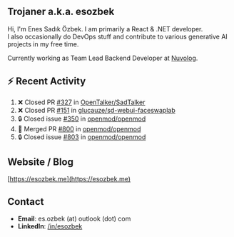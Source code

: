 ##  Trojaner a.k.a. esozbek
Hi, I'm Enes Sadık Özbek. I am primarily a React & .NET developer.  
I also occasionally do DevOps stuff and contribute to various generative AI projects in my free time.

Currently working as Team Lead Backend Developer at [Nuvolog](https://nuvolog.com/).

## :zap: Recent Activity

<!--START_SECTION:activity-->
1. ❌ Closed PR [#327](https://github.com/OpenTalker/SadTalker/pull/327) in [OpenTalker/SadTalker](https://github.com/OpenTalker/SadTalker)
2. ❌ Closed PR [#151](https://github.com/glucauze/sd-webui-faceswaplab/pull/151) in [glucauze/sd-webui-faceswaplab](https://github.com/glucauze/sd-webui-faceswaplab)
3. 🔒 Closed issue [#350](https://github.com/openmod/openmod/issues/350) in [openmod/openmod](https://github.com/openmod/openmod)
4. 🎉 Merged PR [#800](https://github.com/openmod/openmod/pull/800) in [openmod/openmod](https://github.com/openmod/openmod)
5. 🔒 Closed issue [#803](https://github.com/openmod/openmod/issues/803) in [openmod/openmod](https://github.com/openmod/openmod)
<!--END_SECTION:activity-->

## Website / Blog
[https://esozbek.me](https://esozbek.me)

## Contact
- **Email**: es.ozbek (at) outlook (dot) com
- **LinkedIn**: [/in/esozbek](https://linkedin.com/in/esozbek)
